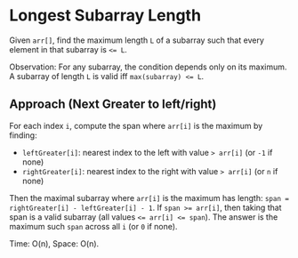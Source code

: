 # Longest Subarray Length

Given `arr[]`, find the maximum length `L` of a subarray such that every element in that subarray is `<= L`.

Observation: For any subarray, the condition depends only on its maximum. A subarray of length `L` is valid iff `max(subarray) <= L`.

## Approach (Next Greater to left/right)
For each index `i`, compute the span where `arr[i]` is the maximum by finding:
- `leftGreater[i]`: nearest index to the left with value `> arr[i]` (or `-1` if none)
- `rightGreater[i]`: nearest index to the right with value `> arr[i]` (or `n` if none)

Then the maximal subarray where `arr[i]` is the maximum has length:
`span = rightGreater[i] - leftGreater[i] - 1`.
If `span >= arr[i]`, then taking that span is a valid subarray (all values `<= arr[i] <= span`). The answer is the maximum such `span` across all `i` (or `0` if none).

Time: O(n), Space: O(n).
